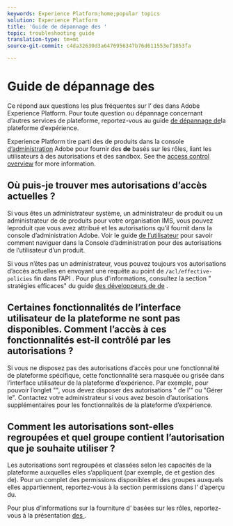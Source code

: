 ```yaml
---
keywords: Experience Platform;home;popular topics
solution: Experience Platform
title: 'Guide de dépannage des '
topic: troubleshooting guide
translation-type: tm+mt
source-git-commit: c4da32630d3a6476956347b76d611553ef1853fa

---
```



# Guide de dépannage des 

Ce répond aux questions les plus fréquentes sur l’ des dans Adobe Experience Platform. Pour toute question ou dépannage concernant d’autres services de plateforme, reportez-vous au guide [de dépannage de](../landing/troubleshooting.md)la plateforme d’expérience.

Experience Platform tire parti des  de produits dans la console [d’administration](http://adminconsole.adobe.com) Adobe pour fournir des **de** basés sur les rôles, liant les utilisateurs à des autorisations et des sandbox.  See the [access control overview](home.md) for more information.

## Où puis-je trouver mes autorisations d’accès actuelles ?

Si vous êtes un administrateur système, un administrateur de produit ou un administrateur de  de produits pour votre organisation IMS, vous pouvez  leproduit que vous avez attribué et les autorisations qu’il fournit dans la console d’administration Adobe. Voir le guide [de l’utilisateur](./ui/overview.md) pour savoir comment naviguer dans la Console d’administration pour  des autorisations de l’utilisateur d’un produit.

Si vous n’êtes pas un administrateur, vous pouvez toujours  vos autorisations d’accès actuelles en envoyant une requête au point de `/acl/effective-policies` fin dans l’API . Pour plus d&#39;informations, consultez la section &quot; stratégies efficaces&quot; du guide [des développeurs de  de](./api/effective-policies.md) .

## Certaines fonctionnalités de l’interface utilisateur de la plateforme ne sont pas disponibles. Comment l’accès à ces fonctionnalités est-il contrôlé par les autorisations ?

Si vous ne disposez pas des autorisations d’accès pour une fonctionnalité de plateforme spécifique, cette fonctionnalité sera masquée ou grisée dans l’interface utilisateur de la plateforme d’expérience. Par exemple, pour pouvoir  l’onglet &quot;&quot;, vous devez disposer des autorisations &quot; de l’&quot; ou &quot;Gérer le&quot;. Contactez votre administrateur si vous avez besoin d’autorisations supplémentaires pour les fonctionnalités de la plateforme d’expérience.

## Comment les autorisations sont-elles regroupées et quel groupe contient l’autorisation que je souhaite utiliser ?

Les autorisations sont regroupées et classées selon les capacités de la plateforme auxquelles elles s’appliquent (par exemple,  de et gestion des  de). Pour un  complet des permissions disponibles et des groupes auxquels elles appartiennent, reportez-vous à la section [](home.md#permissions) permissions dans l’ d’aperçu du.

Pour plus d’informations sur la fourniture d’ basées sur les rôles, reportez-vous à la présentation [des ](home.md) .